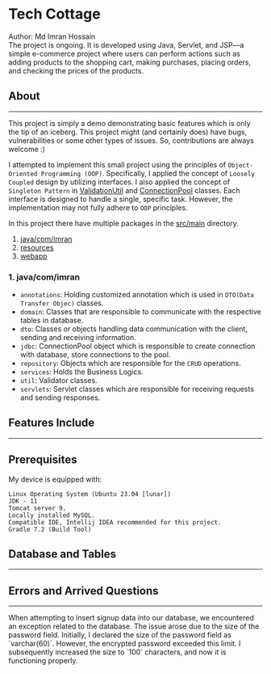 # Tech Cottage 
Author: Md Imran Hossain
<br>
The project is ongoing. It is developed using Java, Servlet, and JSP—a simple e-commerce project where
users can perform actions such as adding products to the shopping cart, making purchases, placing orders,
and checking the prices of the products.

## About
<hr>
This project is simply a demo demonstrating basic features which is only the tip of an iceberg.
This project might (and certainly does) have bugs, vulnerabilities or some other types of issues.
So, contributions are always welcome :)

I attempted to implement this small project using the principles of `Object-Oriented Programming (OOP)`.
Specifically, I applied the concept of `Loosely Coupled` design by utilizing interfaces.
I also applied the concept of `Singleton Pattern` in [ValidationUtil](https://github.com/ImranHossainFakir/Shopping-Cart/blob/main/src/main/java/com/techCottage/utils/ValidationUtil.java) and [ConnectionPool](https://github.com/ImranHossainFakir/Shopping-Cart/blob/main/src/main/java/com/techCottage/jdbcPool/ConnectionPool.java) classes. Each interface is designed to handle a single, specific task.
However, the implementation may not fully adhere to `OOP` principles.

In this project there have multiple packages in the [src/main](https://github.com/ImranHossainFakir/Shopping-Cart/blob/main/src/main) directory.

1. [java/com/imran](#1-javacomimran)
2. [resources](#2-resources)
3. [webapp](#3-webapp)

### 1. java/com/imran
- `annotations`: Holding customized annotation which is used in `DTO(Data Transfer Objec)` classes.
- `domain`: Classes that are responsible to communicate with the respective tables in database.
- `dto`: Classes or objects handling data communication with the client, sending and receiving information.
- `jdbc`: ConnectionPool object which is responsible to create connection with database, store connections to the pool.
- `repository`: Objects which are responsible for the `CRUD` operations.
- `services`: Holds the Business Logics.
- `util`: Validator classes.
- `servlets`: Servlet classes which are responsible for receiving requests and sending responses.

## Features Include
<hr>

## Prerequisites
My device is equipped with:
```
Linux Operating System (Ubuntu 23.04 [lunar])
JDK - 11
Tomcat server 9.
Locally installed MySQL.
Compatible IDE, Intellij IDEA recommended for this project.
Gradle 7.2 (Build Tool)
```

## Database and Tables
<hr>

## Errors and Arrived Questions
<hr>
When attempting to insert signup data into our database, we encountered an exception related to the
database. The issue arose due to the size of the password field. Initially, I declared the size of the password field as `varchar(60)`.
However, the encrypted password exceeded this limit. I subsequently increased the size to `100` characters,
and now it is functioning properly.

